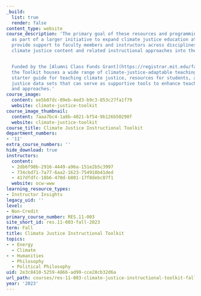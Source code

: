 ```yaml
---
_build:
  list: true
  render: false
content_type: website
course_description: 'The primary goal of these resources and programming, created
  as part of a larger initiative to expand climate justice education at MIT, is to
  provide support to faculty members and instructors across disciplines in integrating
  climate justice content and related instructional approaches into their courses.


  Funded by the [Alumni Class Funds Grant](https://registrar.mit.edu/faculty-curriculum-support/education-initiatives-funding/alumni-class-funds),
  the Toolkit houses a wide range of climate-justice-adaptable teaching modules, a
  starter guide for teaching climate justice, resources for students, and climate
  justice data sets that can serve as supportive tools to enhance teaching content
  and approaches.'
course_image:
  content: ee5b07dc-09eb-4ed3-b9c3-853c27fa1f79
  website: climate-justice-toolkit
course_image_thumbnail:
  content: 7aaa7bc4-1a8b-4021-bf54-9b126b50298f
  website: climate-justice-toolkit
course_title: Climate Justice Instructional Toolkit
department_numbers:
- '11'
extra_course_numbers: ''
hide_download: true
instructors:
  content:
  - 2db6f98b-2916-4449-a96a-151e2b5c3997
  - 734cbd71-7a77-6aa2-1623-754918b41ded
  - 417dfdfc-18b6-470d-b801-17f8debc87f1
  website: ocw-www
learning_resource_types:
- Instructor Insights
legacy_uid: ''
level:
- Non-Credit
primary_course_number: RES.11-003
site_short_id: res.11-003-fall-2023
term: Fall
title: Climate Justice Instructional Toolkit
topics:
- - Energy
  - Climate
- - Humanities
  - Philosophy
  - Political Philosophy
uid: 2e3c8410-5259-4866-ad99-cce28cb32d6a
url_path: courses/res-11-003-climate-justice-instructional-toolkit-fall-2023
year: '2023'
---
```

